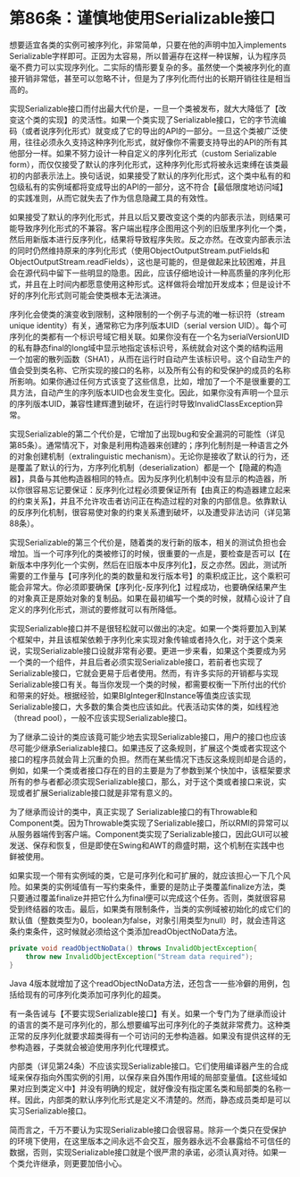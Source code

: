 # 第86条：谨慎地使用Serializable接口

想要适宜各类的实例可被序列化，非常简单，只要在他的声明中加入implements Serializable字样即可。正因为太容易，所以普遍存在这样一种误解，认为程序员毫不费力可以实现序列化。二实际的情形要复杂的多。虽然使一个类被序列化的直接开销非常低，甚至可以忽略不计，但是为了序列化而付出的长期开销往往是相当高的。

实现Serializable接口而付出最大代价是，一旦一个类被发布，就大大降低了【改变这个类的实现】的灵活性。如果一个类实现了Serializable接口，它的字节流编码（或者说序列化形式）就变成了它的导出的API的一部分。一旦这个类被广泛使用，往往必须永久支持这种序列化形式，就好像你不需要支持导出的API的所有其他部分一样。如果不努力设计一种自定义的序列化形式（custom Serializable form），而仅仅接受了默认的序列化形式，这种序列化形式将被永远束缚在该类最初的内部表示法上。换句话说，如果接受了默认的序列化形式，这个类中私有的和包级私有的实例域都将变成导出的API的一部分，这不符合【最低限度地访问域】的实践准则，从而它就失去了作为信息隐藏工具的有效性。

如果接受了默认的序列化形式，并且以后又要改变这个类的内部表示法，则结果可能导致序列化形式的不兼容。客户端出程序企图用这个列的旧版里序列化一个类，然后用新版本进行反序列化，结果将导致程序失败。反之亦然。在改变内部表示法的同时仍然维持原来的序列化形式（使用ObjectOutputStream.putFields和ObjectOutputStream.readFields），这也是可能的，但是做起来比较困难，并且会在源代码中留下一些明显的隐患。因此，应该仔细地设计一种高质量的序列化形式，并且在上时间内都愿意使用这种形式。这样做将会增加开发成本；但是设计不好的序列化形式则可能会使类根本无法演进。

序列化会使类的演变收到限制，这种限制的一个例子与流的唯一标识符（stream unique identity）有关，通常称它为序列版本UID（serial version UID）。每个可序列化的类都有一个标识号域它相关联。如果你没有在一个名为serialVersionUID的私有静态final的long域中显示地指定该标识号，系统就会对这个类的结构运用一个加密的散列函数（SHA1），从而在运行时自动产生该标识号。这个自动生产的值会受到类名称、它所实现的接口的名称，以及所有公有的和受保护的成员的名称所影响。如果你通过任何方式该变了这些信息，比如，增加了一个不是很重要的工具方法，自动产生的序列版本UID也会发生变化。因此，如果你没有声明一个显示的序列版本UID，兼容性建辉遭到破坏，在运行时导致InvalidClassException异常。

实现Serializable的第二个代价是，它增加了出现bug和安全漏洞的可能性（详见第85条）。通常情况下，对象是利用构造器来创建的；序列化制剂是一种语言之外的对象创建机制（extralinguistic mechanism）。无论你是接收了默认的行为，还是覆盖了默认的行为，方序列化机制（deserialization）都是一个【隐藏的构造器】，具备与其他构造器相同的特点。因为反序列化机制中没有显示的构造器，所以你很容易忘记要保证：反序列化过程必须要保证所有【由真正的构造器建立起来的约束关系】，并且不允许攻击者访问正在构造过程的对象的内部信息。依靠默认的反序列化机制，很容易使对象的约束关系遭到破坏，以及遭受非法访问（详见第88条）。

实现Serializable的第三个代价是，随着类的发行新的版本，相关的测试负担也会增加。当一个可序列化的类被修订的时候，很重要的一点是，要检查是否可以【在新版本中序列化一个实例，然后在旧版本中反序列化】，反之亦然。因此，测试所需要的工作量与【可序列化的类的数量和发行版本号】的乘积成正比，这个乘积可能会非常大。你必须即要确保【序列化-反序列化】过程成功，也要确保结果产生的对象真正是原始对象的复制品。如果在最初编写一个类的时候，就精心设计了自定义的序列化形式，测试的要修就可以有所降低。

实现Serializable接口并不是很轻松就可以做出的决定。如果一个类将要加入到某个框架中，并且该框架依赖于序列化来实现对象传输或者持久化，对于这个类来说，实现Serializable接口设就非常有必要。更进一步来看，如果这个类要成为另一个类的一个组件，并且后者必须实现Serializable接口，若前者也实现了Serializable接口，它就会更易于后者使用。然而，有许多实际的开销都与实现Serializable接口有关。每当你发现一个类的时候，都需要权衡一下所付出的代价和带来的好处。根据经验，如果BIgInteger和Instance等值类应该实现Serializable接口，大多数的集合类也应该如此。代表活动实体的类，如线程池（thread pool），一般不应该实现Serializable接口。

为了继承二设计的类应该竟可能少地去实现Serializable接口，用户的接口也应该尽可能少继承Serializable接口。如果违反了这条规则，扩展这个类或者实现这个接口的程序员就会背上沉重的负担。然而在某些情况下违反这条规则却是合适的，例如，如果一个类或者接口存在的目的主要是为了参数到某个快加中，该框架要求所有的参与者都必须实现Serializable接口，那么，对于这个类或者接口来说，实现或者扩展Serializable接口就是非常有意义的。

为了继承而设计的类中，真正实现了 Serializable接口的有Throwable和Component类。因为Throwable类实现了Serializable接口，所以RMI的异常可以从服务器端传到客户端。Component类实现了Serializable接口，因此GUI可以被发送、保存和恢复，但是即使在Swing和AWT的鼎盛时期，这个机制在实践中也鲜被使用。

如果实现一个带有实例域的类，它是可序列化和可扩展的，就应该担心一下几个风险。如果类的实例域值有一写约束条件，重要的是防止子类覆盖finalize方法，类只要通过覆盖finalize并把它什么为final便可以完成这个任务。否则，类就很容易受到终结器的攻击。最后，如果类有限制条件，当类的实例域被初始化的成它们的默认值（整数类型为0，boolean为false，对象引用类型为null）时，就会违背这条约束条件，这时候就必须给这个类添加readObjectNoData方法。

```java
private void readObjectNoData() throws InvalidObjectException{
	throw new InvalidObjectException("Stream data required");
}
```

Java 4版本就增加了这个readObjectNoData方法，还包含一一些冷僻的用例，包括给现有的可序列化类添加可序列化的超类。

有一条告诫与【不要实现Serializable接口】有关。如果一个专门为了继承而设计的语言的类不是可序列化的，那么想要编写出可序列化的子类就非常费力。这种类正常的反序列化就要求超类得有一个可访问的无参构造器。如果没有提供这样的无参构造器，子类就会被迫使用序列化代理模式。

内部类（详见第24条）不应该实现Serializable接口。它们使用编译器产生的合成域来保存指向外围实例的引用，以保存来自外围作用域的局部变量值。【这些域如果对应到类定义中】并没有明确的规定，就好像没有指定匿名类和局部类的名称一样。因此，内部类的默认序列化形式是定义不清楚的。然而，静态成员类却是可以实习Serializable接口。

简而言之，千万不要认为实现Serializable接口会很容易。除非一个类只在受保护的环境下使用，在这里版本之间永远不会交互，服务器永远不会暴露给不可信任的数据，否则，实现Serializable接口就是个很严肃的承诺，必须认真对待。如果一个类允许继承，则更要加倍小心。